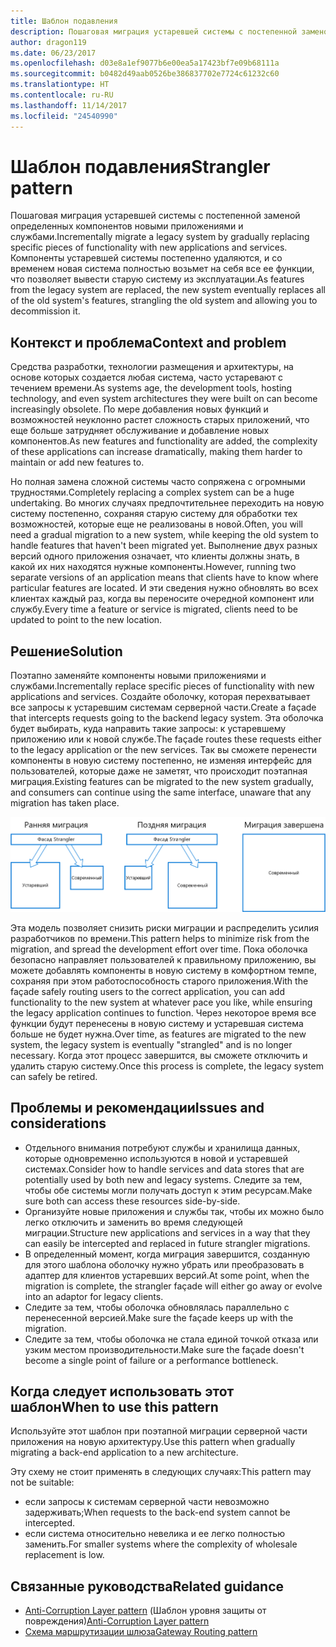 ```yaml
---
title: Шаблон подавления
description: Пошаговая миграция устаревшей системы с постепенной заменой определенных компонентов новыми приложениями и службами.
author: dragon119
ms.date: 06/23/2017
ms.openlocfilehash: d03e8a1ef9077b6e00ea5a17423bf7e09b68111a
ms.sourcegitcommit: b0482d49aab0526be386837702e7724c61232c60
ms.translationtype: HT
ms.contentlocale: ru-RU
ms.lasthandoff: 11/14/2017
ms.locfileid: "24540990"
---
```

# <a name="strangler-pattern"></a><span data-ttu-id="f492a-103">Шаблон подавления</span><span class="sxs-lookup"><span data-stu-id="f492a-103">Strangler pattern</span></span>

<span data-ttu-id="f492a-104">Пошаговая миграция устаревшей системы с постепенной заменой определенных компонентов новыми приложениями и службами.</span><span class="sxs-lookup"><span data-stu-id="f492a-104">Incrementally migrate a legacy system by gradually replacing specific pieces of functionality with new applications and services.</span></span> <span data-ttu-id="f492a-105">Компоненты устаревшей системы постепенно удаляются, и со временем новая система полностью возьмет на себя все ее функции, что позволяет вывести старую систему из эксплуатации.</span><span class="sxs-lookup"><span data-stu-id="f492a-105">As features from the legacy system are replaced, the new system eventually replaces all of the old system's features, strangling the old system and allowing you to decommission it.</span></span> 

## <a name="context-and-problem"></a><span data-ttu-id="f492a-106">Контекст и проблема</span><span class="sxs-lookup"><span data-stu-id="f492a-106">Context and problem</span></span>

<span data-ttu-id="f492a-107">Средства разработки, технологии размещения и архитектуры, на основе которых создается любая система, часто устаревают с течением времени.</span><span class="sxs-lookup"><span data-stu-id="f492a-107">As systems age, the development tools, hosting technology, and even system architectures they were built on can become increasingly obsolete.</span></span> <span data-ttu-id="f492a-108">По мере добавления новых функций и возможностей неуклонно растет сложность старых приложений, что еще больше затрудняет обслуживание и добавление новых компонентов.</span><span class="sxs-lookup"><span data-stu-id="f492a-108">As new features and functionality are added, the complexity of these applications can increase dramatically, making them harder to maintain or add new features to.</span></span>

<span data-ttu-id="f492a-109">Но полная замена сложной системы часто сопряжена с огромными трудностями.</span><span class="sxs-lookup"><span data-stu-id="f492a-109">Completely replacing a complex system can be a huge undertaking.</span></span> <span data-ttu-id="f492a-110">Во многих случаях предпочтительнее переходить на новую систему постепенно, сохраняя старую систему для обработки тех возможностей, которые еще не реализованы в новой.</span><span class="sxs-lookup"><span data-stu-id="f492a-110">Often, you will need a gradual migration to a new system, while keeping the old system to handle features that haven't been migrated yet.</span></span> <span data-ttu-id="f492a-111">Выполнение двух разных версий одного приложения означает, что клиенты должны знать, в какой их них находятся нужные компоненты.</span><span class="sxs-lookup"><span data-stu-id="f492a-111">However, running two separate versions of an application means that clients have to know where particular features are located.</span></span> <span data-ttu-id="f492a-112">И эти сведения нужно обновлять во всех клиентах каждый раз, когда вы переносите очередной компонент или службу.</span><span class="sxs-lookup"><span data-stu-id="f492a-112">Every time a feature or service is migrated, clients need to be updated to point to the new location.</span></span>

## <a name="solution"></a><span data-ttu-id="f492a-113">Решение</span><span class="sxs-lookup"><span data-stu-id="f492a-113">Solution</span></span>

<span data-ttu-id="f492a-114">Поэтапно заменяйте компоненты новыми приложениями и службами.</span><span class="sxs-lookup"><span data-stu-id="f492a-114">Incrementally replace specific pieces of functionality with new applications and services.</span></span> <span data-ttu-id="f492a-115">Создайте оболочку, которая перехватывает все запросы к устаревшим системам серверной части.</span><span class="sxs-lookup"><span data-stu-id="f492a-115">Create a façade that intercepts requests going to the backend legacy system.</span></span> <span data-ttu-id="f492a-116">Эта оболочка будет выбирать, куда направить такие запросы: к устаревшему приложению или к новой службе.</span><span class="sxs-lookup"><span data-stu-id="f492a-116">The façade routes these requests either to the legacy application or the new services.</span></span> <span data-ttu-id="f492a-117">Так вы сможете перенести компоненты в новую систему постепенно, не изменяя интерфейс для пользователей, которые даже не заметят, что происходит поэтапная миграция.</span><span class="sxs-lookup"><span data-stu-id="f492a-117">Existing features can be migrated to the new system gradually, and consumers can continue using the same interface, unaware that any migration has taken place.</span></span>

![](./_images/strangler.png)  

<span data-ttu-id="f492a-118">Эта модель позволяет снизить риски миграции и распределить усилия разработчиков по времени.</span><span class="sxs-lookup"><span data-stu-id="f492a-118">This pattern helps to minimize risk from the migration, and spread the development effort over time.</span></span> <span data-ttu-id="f492a-119">Пока оболочка безопасно направляет пользователей к правильному приложению, вы можете добавлять компоненты в новую систему в комфортном темпе, сохраняя при этом работоспособность старого приложения.</span><span class="sxs-lookup"><span data-stu-id="f492a-119">With the façade safely routing users to the correct application, you can add functionality to the new system at whatever pace you like, while ensuring the legacy application continues to function.</span></span> <span data-ttu-id="f492a-120">Через некоторое время все функции будут перенесены в новую систему и устаревшая система больше не будет нужна.</span><span class="sxs-lookup"><span data-stu-id="f492a-120">Over time, as features are migrated to the new system, the legacy system is eventually "strangled" and is no longer necessary.</span></span> <span data-ttu-id="f492a-121">Когда этот процесс завершится, вы сможете отключить и удалить старую систему.</span><span class="sxs-lookup"><span data-stu-id="f492a-121">Once this process is complete, the legacy system can safely be retired.</span></span>

## <a name="issues-and-considerations"></a><span data-ttu-id="f492a-122">Проблемы и рекомендации</span><span class="sxs-lookup"><span data-stu-id="f492a-122">Issues and considerations</span></span>

- <span data-ttu-id="f492a-123">Отдельного внимания потребуют службы и хранилища данных, которые одновременно используются в новой и устаревшей системах.</span><span class="sxs-lookup"><span data-stu-id="f492a-123">Consider how to handle services and data stores that are potentially used by both new and legacy systems.</span></span> <span data-ttu-id="f492a-124">Следите за тем, чтобы обе системы могли получать доступ к этим ресурсам.</span><span class="sxs-lookup"><span data-stu-id="f492a-124">Make sure both can access these resources side-by-side.</span></span>
- <span data-ttu-id="f492a-125">Организуйте новые приложения и службы так, чтобы их можно было легко отключить и заменить во время следующей миграции.</span><span class="sxs-lookup"><span data-stu-id="f492a-125">Structure new applications and services in a way that they can easily be intercepted and replaced in future strangler migrations.</span></span>
- <span data-ttu-id="f492a-126">В определенный момент, когда миграция завершится, созданную для этого шаблона оболочку нужно убрать или преобразовать в адаптер для клиентов устаревших версий.</span><span class="sxs-lookup"><span data-stu-id="f492a-126">At some point, when the migration is complete, the strangler façade will either go away or evolve into an adaptor for legacy clients.</span></span>
- <span data-ttu-id="f492a-127">Следите за тем, чтобы оболочка обновлялась параллельно с перенесенной версией.</span><span class="sxs-lookup"><span data-stu-id="f492a-127">Make sure the façade keeps up with the migration.</span></span>
- <span data-ttu-id="f492a-128">Следите за тем, чтобы оболочка не стала единой точкой отказа или узким местом производительности.</span><span class="sxs-lookup"><span data-stu-id="f492a-128">Make sure the façade doesn't become a single point of failure or a performance bottleneck.</span></span>

## <a name="when-to-use-this-pattern"></a><span data-ttu-id="f492a-129">Когда следует использовать этот шаблон</span><span class="sxs-lookup"><span data-stu-id="f492a-129">When to use this pattern</span></span>

<span data-ttu-id="f492a-130">Используйте этот шаблон при поэтапной миграции серверной части приложения на новую архитектуру.</span><span class="sxs-lookup"><span data-stu-id="f492a-130">Use this pattern when gradually migrating a back-end application to a new architecture.</span></span>

<span data-ttu-id="f492a-131">Эту схему не стоит применять в следующих случаях:</span><span class="sxs-lookup"><span data-stu-id="f492a-131">This pattern may not be suitable:</span></span>

- <span data-ttu-id="f492a-132">если запросы к системам серверной части невозможно задерживать;</span><span class="sxs-lookup"><span data-stu-id="f492a-132">When requests to the back-end system cannot be intercepted.</span></span>
- <span data-ttu-id="f492a-133">если система относительно невелика и ее легко полностью заменить.</span><span class="sxs-lookup"><span data-stu-id="f492a-133">For smaller systems where the complexity of wholesale replacement is low.</span></span>

## <a name="related-guidance"></a><span data-ttu-id="f492a-134">Связанные руководства</span><span class="sxs-lookup"><span data-stu-id="f492a-134">Related guidance</span></span>

- <span data-ttu-id="f492a-135">[Anti-Corruption Layer pattern](./anti-corruption-layer.md) (Шаблон уровня защиты от повреждения)</span><span class="sxs-lookup"><span data-stu-id="f492a-135">[Anti-Corruption Layer pattern](./anti-corruption-layer.md)</span></span>
- [<span data-ttu-id="f492a-136">Схема маршрутизации шлюза</span><span class="sxs-lookup"><span data-stu-id="f492a-136">Gateway Routing pattern</span></span>](./gateway-routing.md)


 

